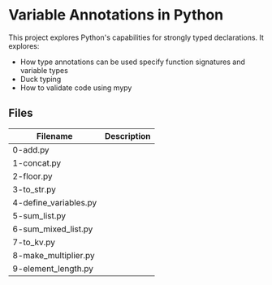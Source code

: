# Variable Annotations in Python

This project explores Python's capabilities for strongly typed declarations. It explores:
  - How type annotations can be used specify function signatures and variable types
  - Duck typing
  - How to validate code using mypy

## Files

| Filename | Description |
| -------- | ----------- |
| 0-add.py | 
| 1-concat.py | 
| 2-floor.py | 
| 3-to_str.py | 
| 4-define_variables.py | 
| 5-sum_list.py | 
| 6-sum_mixed_list.py | 
| 7-to_kv.py | 
| 8-make_multiplier.py | 
| 9-element_length.py | 
